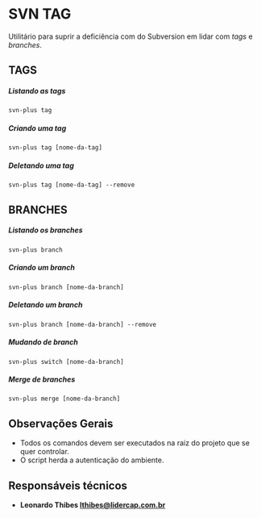 SVN TAG
=======

Utilitário para suprir a deficiência com do Subversion em lidar com *tags* e *branches*.

TAGS
----

##### Listando as tags

```
svn-plus tag
```

##### Criando uma tag

```
svn-plus tag [nome-da-tag]
```

##### Deletando uma tag

```
svn-plus tag [nome-da-tag] --remove
```

BRANCHES
--------

##### Listando os branches

```
svn-plus branch
```

##### Criando um branch

```
svn-plus branch [nome-da-branch]
```

##### Deletando um branch

```
svn-plus branch [nome-da-branch] --remove
```

##### Mudando de branch

```
svn-plus switch [nome-da-branch]
```

##### Merge de branches

```
svn-plus merge [nome-da-branch]
```

Observações Gerais
------------------

 * Todos os comandos devem ser executados na raiz do projeto que se quer controlar.
 * O script herda a autenticação do ambiente.

Responsáveis técnicos
---------------------

 * **Leonardo Thibes  <lthibes@lidercap.com.br>**
